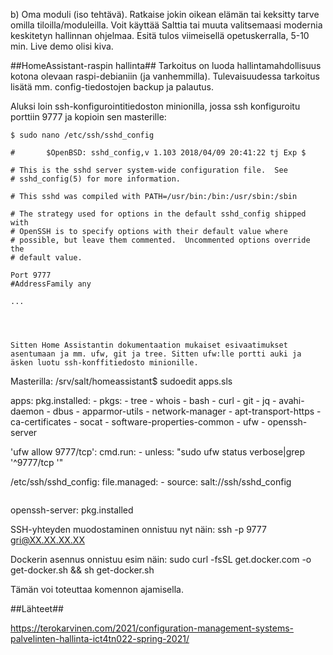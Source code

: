 b) Oma moduli (iso tehtävä). Ratkaise jokin oikean elämän tai keksitty tarve omilla tiloilla/moduleilla. Voit käyttää Salttia tai muuta valitsemaasi
modernia keskitetyn hallinnan ohjelmaa. Esitä tulos viimeisellä opetuskerralla, 5-10 min. Live demo olisi kiva.

##HomeAssistant-raspin hallinta##
Tarkoitus on luoda hallintamahdollisuus kotona olevaan raspi-debianiin (ja vanhemmilla). Tulevaisuudessa tarkoitus lisätä mm. config-tiedostojen backup ja palautus.

Aluksi loin ssh-konfigurointitiedoston minionilla, jossa ssh konfiguroitu porttiin 9777 ja kopioin sen masterille:

```
$ sudo nano /etc/ssh/sshd_config

#       $OpenBSD: sshd_config,v 1.103 2018/04/09 20:41:22 tj Exp $

# This is the sshd server system-wide configuration file.  See
# sshd_config(5) for more information.

# This sshd was compiled with PATH=/usr/bin:/bin:/usr/sbin:/sbin

# The strategy used for options in the default sshd_config shipped with
# OpenSSH is to specify options with their default value where
# possible, but leave them commented.  Uncommented options override the
# default value.

Port 9777
#AddressFamily any

...




Sitten Home Assistantin dokumentaation mukaiset esivaatimukset asentumaan ja mm. ufw, git ja tree. Sitten ufw:lle portti auki ja äsken luotu ssh-konffitiedosto minionille.

```
Masterilla:
/srv/salt/homeassistant$ sudoedit apps.sls

apps:
  pkg.installed:
    - pkgs:
      - tree
      - whois
      - bash 
      - curl
      - git 
      - jq 
      - avahi-daemon
      - dbus
      - apparmor-utils
      - network-manager
      - apt-transport-https
      - ca-certificates
      - socat
      - software-properties-common
      - ufw
      - openssh-server
      
'ufw allow 9777/tcp':
cmd.run:
    - unless: "sudo ufw status verbose|grep '^9777/tcp '"
    
/etc/ssh/sshd_config:
  file.managed:
    - source: salt://ssh/sshd_config

```
```
openssh-server:
  pkg.installed





SSH-yhteyden muodostaminen onnistuu nyt näin:
ssh -p 9777 gri@XX.XX.XX.XX

Dockerin asennus onnistuu esim näin:
sudo curl -fsSL get.docker.com -o get-docker.sh && sh get-docker.sh

Tämän voi toteuttaa komennon ajamisella.



##Lähteet##

https://terokarvinen.com/2021/configuration-management-systems-palvelinten-hallinta-ict4tn022-spring-2021/


